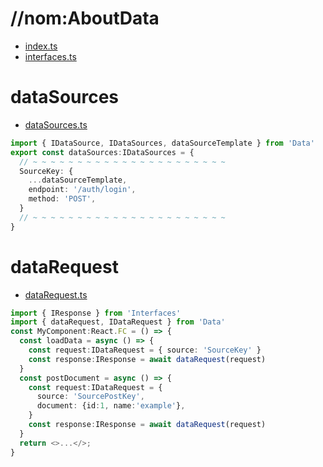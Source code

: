 # //nom:AboutData
- [index.ts](../index.ts)
- [interfaces.ts](../interfaces.ts)

# dataSources
- [dataSources.ts](../dataSources.ts)

```ts
import { IDataSource, IDataSources, dataSourceTemplate } from 'Data'
export const dataSources:IDataSources = {
  // ~ ~ ~ ~ ~ ~ ~ ~ ~ ~ ~ ~ ~ ~ ~ ~ ~ ~ ~ ~ ~ ~
  SourceKey: {
    ...dataSourceTemplate,
    endpoint: '/auth/login',
    method: 'POST',
  }
  // ~ ~ ~ ~ ~ ~ ~ ~ ~ ~ ~ ~ ~ ~ ~ ~ ~ ~ ~ ~ ~ ~
}
```

# dataRequest
- [dataRequest.ts](../dataRequest.ts)

```ts
import { IResponse } from 'Interfaces'
import { dataRequest, IDataRequest } from 'Data'
const MyComponent:React.FC = () => {
  const loadData = async () => {
    const request:IDataRequest = { source: 'SourceKey' }
    const response:IResponse = await dataRequest(request)
  }
  const postDocument = async () => {
    const request:IDataRequest = {
      source: 'SourcePostKey',
      document: {id:1, name:'example'},
    }
    const response:IResponse = await dataRequest(request)
  }
  return <>...</>;
}
```

